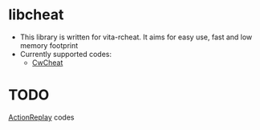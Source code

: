 libcheat
========
* This library is written for vita-rcheat. It aims for easy use, fast and low memory footprint
* Currently supported codes:
  - [CwCheat](https://wikiwiki.jp/cwcheat/CODEの効果)

TODO
====
[ActionReplay](https://gist.github.com/Nanquitas/d6c920a59c757cf7917c2bffa76de860) codes
